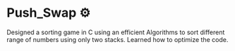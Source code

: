 # Push_Swap ⚙️

Designed a sorting game in C using an efficient Algorithms to sort different range of numbers using only two stacks. 
Learned how to optimize the code.
